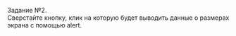 Задание №2.<br>
Сверстайте кнопку, клик на которую будет выводить данные о размерах экрана с помощью alert.<br>
